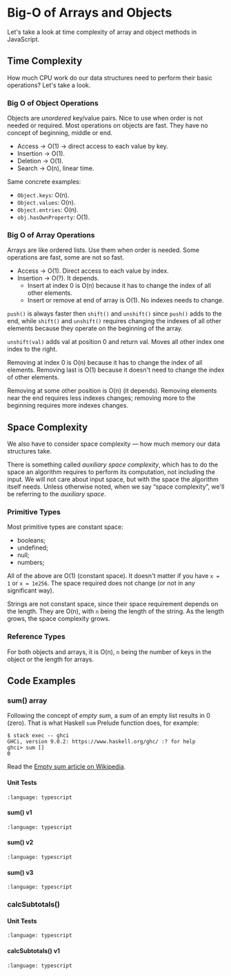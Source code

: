 # Big-O of Arrays and Objects 

Let's take a look at time complexity of array and object methods in JavaScript.

## Time Complexity

How much CPU work do our data structures need to perform their basic operations?
Let's take a look.

### Big O of Object Operations

Objects are *unordered* key/value pairs. Nice to use when order is not needed or required. Most operations on objects are fast. They have no concept of beginning, middle or end.

- Access → O(1) → direct access to each value by key.
- Insertion → O(1).
- Deletion → O(1).
- Search → O(n), linear time.

Same concrete examples:

- `Object.keys`: O(n).
- `Object.values`: O(n).
- `Object.entries`: O(n).
- `obj.hasOwnProperty`: O(1).

### Big O of Array Operations

Arrays are like ordered lists. Use them when order is needed. Some operations are fast, some are not so fast.

- Access → O(1). Direct access to each value by index.
- Insertion → O(?). It depends.
  - Insert at index 0 is O(n) because it has to change the index of all other elements.
  - Insert or remove at end of array is O(1). No indexes needs to change.

`push()` is always faster then `shift()` and `unshift()` since `push()` adds to the end, while `shift()` and `unshift()` requires changing the indexes of all other elements because they operate on the beginning of the array.

`unshift(val)` adds val at position 0 and return val. Moves all other index one index to the right.

Removing at index 0 is O(n) because it has to change the index of all elements.  Removing last is O(1) because it doesn't need to change the index of other elements.

Removing at some other position is O(n) (it depends). Removing elements near the end requires less indexes changes; removing more to the beginning requires more indexes changes.

## Space Complexity

We also have to consider space complexity — how much memory our data structures take.

There is something called *auxiliary space complexity*, which has to do the space an algorithm requires to perform its computation, not including the input.
We will not care about input space, but with the space the algorithm itself needs.
Unless otherwise noted, when we say “space complexity”, we'll be referring to the *auxiliary space*.

### Primitive Types

Most primitive types are constant space:

- booleans;
- undefined;
- null;
- numbers;

All of the above are O(1) (constant space).
It doesn't matter if you have `x = 1` or `x = 1e256`.
The space required does not change (or not in any significant way).

Strings are not constant space, since their space requirement depends on the length.
They are O(n), with `n` being the length of the string.
As the length grows, the space complexity grows.

### Reference Types

For both objects and arrays, it is O(n), `n` being the number of keys in the object or the length for arrays.

## Code Examples

### sum() array

Following the concept of *empty sum*, a sum of an empty list results in 0 (zero).
That is what Haskell `sum` Prelude function does, for example:

```text
$ stack exec -- ghci
GHCi, version 9.0.2: https://www.haskell.org/ghc/ :? for help
ghci> sum []
0
```

Read the [Empty sum article on Wikipedia](https://en.wikipedia.org/wiki/Empty_sum).

#### Unit Tests

```{literalinclude} /../src/algdsts/src/02-bigO-notation/sum.test.ts
:language: typescript
```

#### sum() v1

```{literalinclude} /../src/algdsts/src/02-bigO-notation/sum-v1.ts
:language: typescript
```

#### sum() v2

```{literalinclude} /../src/algdsts/src/02-bigO-notation/sum-v2.ts
:language: typescript
```
#### sum() v3

```{literalinclude} /../src/algdsts/src/02-bigO-notation/sum-v3.ts
:language: typescript
```

### calcSubtotals()

#### Unit Tests

```{literalinclude} /../src/algdsts/src/02-bigO-notation/calcSubtotals.test.ts
:language: typescript
```

#### calcSubtotals() v1

```{literalinclude} /../src/algdsts/src/02-bigO-notation/calcSubtotals-v1.ts
:language: typescript
```
